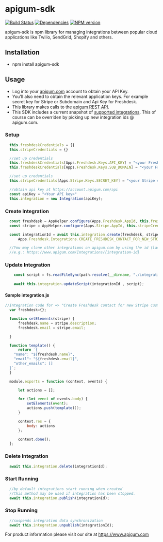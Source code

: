 # apigum-sdk
[![Build Status](https://api.travis-ci.org/pomeo/node-apigum-sdk.png)](http://travis-ci.org/pomeo/node-billiving)
[![Dependencies](https://david-dm.org/pomeo/node-apigum-sdk.png)](https://david-dm.org/pomeo/node-apigum-sdk)
[![NPM version](https://badge.fury.io/js/apigum-sdk.svg)](http://badge.fury.io/js/apigum-sdk)

apigum-sdk is npm library for managing integrations between popular cloud applications like Twilio, SendGrid, Shopify and others.
## Installation

- npm install apigum-sdk

## Usage

 - Log into your [apigum.com](apigum.com) account to obtain your API Key.  
 - You'll also need to obtain the relevant application keys. For example secret key for Stripe or Subdomain and Api Key for Freshdesk.
 - This library makes calls to the [apigum REST API](https://api.apigum.com/help).
 - This SDK includes a current snapshot of [supported integrations](https://github.com/apigum/apigum.sdk.npm/blob/master/generation/index.js). This of course can be overriden by picking up new integration ids @ apigum.com.

### Setup
```js
  this.freshdeskCredentials = {}
  this.stripeCredentials = {}

  //set up credentials
  this.freshdeskCredentials[Apps.Freshdesk.Keys.API_KEY] = "<your Freshdesk api key>"
  this.freshdeskCredentials[Apps.Freshdesk.Keys.SUB_DOMAIN] = "<your Freshdesk subdomain>"

  //set up credentials
  this.stripeCredentials[Apps.Stripe.Keys.SECRET_KEY] = "<your Stripe secret key>"

  //obtain api key at https://account.apigum.com/api
  const apiKey = "<Your API key>"
  this.integration = new Integration(apiKey);
```

### Create Integration

```js
  const freshdesk = AppHelper.configure(Apps.Freshdesk.AppId, this.freshdeskCredentials);
  const stripe = AppHelper.configure(Apps.Stripe.AppId, this.stripeCredentials);

  const integrationId = await this.integration.create(freshdesk, stripe,
      Apps.Freshdesk.Integrations.CREATE_FRESHDESK_CONTACT_FOR_NEW_STRIPE_CUSTOMERS);

  //You may clone other integrations on apigum.com by using the id (last part) in the URL:
  //e.g.: https://www.apigum.com/Integrations/{integration-id}
```

### Update Integration

```js
    const script = fs.readFileSync(path.resolve(__dirname, "./integration.js"), "utf8");
    
    await this.integration.updateScript(integrationId , script);          
```

#### Sample integration.js
```js
//Integration code for => "Create Freshdesk contact for new Stripe customers"
  var freshdesk={};

  function setElements(stripe) {
      freshdesk.name = stripe.description;
      freshdesk.email = stripe.email;

  }

  function template() {
      return `{
    "name": "${freshdesk.name}",
    "email": "${freshdesk.email}",
    "other_emails": []
  }`;
  }

  module.exports = function (context, events) {

      let actions = [];

      for (let event of events.body) {
          setElements(event);
          actions.push(template());
      }

      context.res = {
          body: actions
      };

      context.done();
  };            
```

### Delete Integration
```js
  await this.integration.delete(integrationId);
```

### Start Running
```js
  //by default integrations start running when created
  //this method may be used if integration has been stopped.
  await this.integration.publish(integrationId);
```

### Stop Running
```js
  //suspends integration data synchronization
  await this.integration.unpublish(integrationId);
```

For product information please visit our site at https://www.apigum.com
